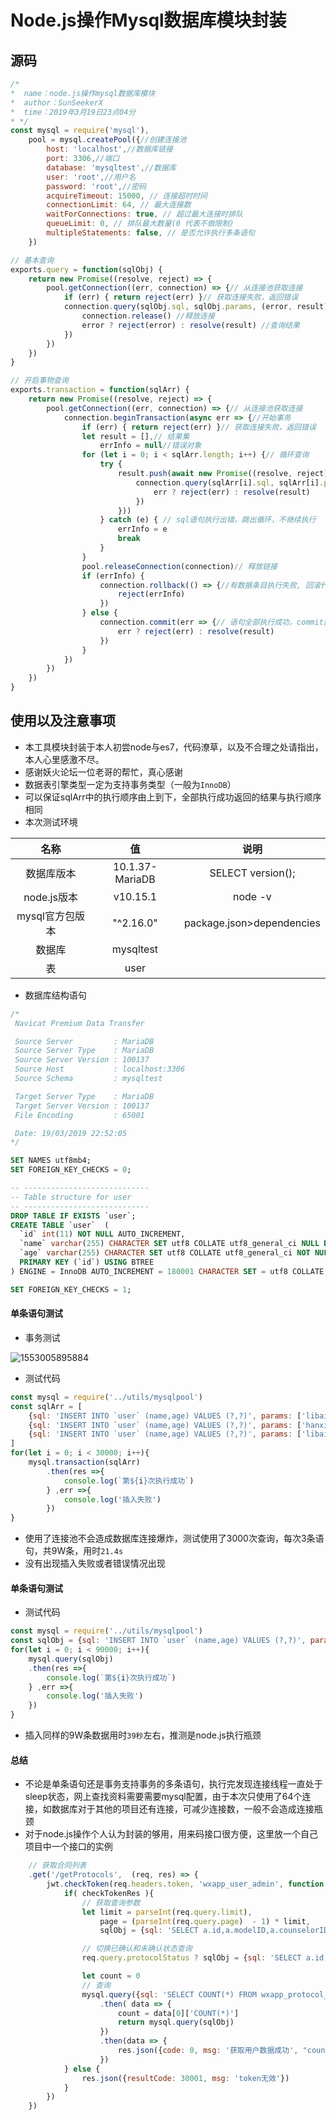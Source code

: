 # Node.js操作Mysql数据库模块封装

## 源码

``` javascript
/*
*  name：node.js操作mysql数据库模块
*  author：SunSeekerX
*  time：2019年3月19日23点04分
* */
const mysql = require('mysql'),
	pool = mysql.createPool({//创建连接池
		host: 'localhost',//数据库链接
		port: 3306,//端口
		database: 'mysqltest',//数据库
		user: 'root',//用户名
		password: 'root',//密码
		acquireTimeout: 15000, // 连接超时时间
		connectionLimit: 64, // 最大连接数
		waitForConnections: true, // 超过最大连接时排队
		queueLimit: 0, // 排队最大数量(0 代表不做限制)
		multipleStatements: false, // 是否允许执行多条语句
	})

// 基本查询
exports.query = function(sqlObj) {
	return new Promise((resolve, reject) => {
		pool.getConnection((err, connection) => {// 从连接池获取连接
			if (err) { return reject(err) }// 获取连接失败，返回错误
			connection.query(sqlObj.sql, sqlObj.params, (error, result) => {
				connection.release() //释放连接
				error ? reject(error) : resolve(result) //查询结果
			})
		})
	})
}

// 开启事物查询
exports.transaction = function(sqlArr) {
	return new Promise((resolve, reject) => {
		pool.getConnection((err, connection) => {// 从连接池获取连接
			connection.beginTransaction(async err => {//开始事务
				if (err) { return reject(err) }// 获取连接失败，返回错误
				let result = [],// 结果集
					errInfo = null//错误对象
				for (let i = 0; i < sqlArr.length; i++) {// 循环查询
					try {
						result.push(await new Promise((resolve, reject) => {//将查询结果放进结果集
							connection.query(sqlArr[i].sql, sqlArr[i].params, (err, result) => {//查询
								err ? reject(err) : resolve(result)
							})
						}))
					} catch (e) { // sql语句执行出错，跳出循环，不继续执行
						errInfo = e
						break
					}
				}
				pool.releaseConnection(connection)// 释放链接
				if (errInfo) {
					connection.rollback(() => {//有数据条目执行失败, 回滚代码
						reject(errInfo)
					})
				} else {
					connection.commit(err => {// 语句全部执行成功，commit提交
						err ? reject(err) : resolve(result)
					})
				}
			})
		})
	})
}

```

## 使用以及注意事项

- 本工具模块封装于本人初尝node与es7，代码潦草，以及不合理之处请指出，本人心里感激不尽。
- 感谢妖火论坛一位老哥的帮忙，真心感谢
- 数据表引擎类型一定为支持事务类型（一般为`InnoDB`）
- 可以保证sqlArr中的执行顺序由上到下，全部执行成功返回的结果与执行顺序相同
- 本次测试环境

|      名称       |       值        |           说明            |
| :-------------: | :-------------: | :-----------------------: |
|   数据库版本    | 10.1.37-MariaDB |     SELECT version();     |
|   node.js版本   |    v10.15.1     |          node -v          |
| mysql官方包版本 |    "^2.16.0"    | package.json>dependencies |
|     数据库      |    mysqltest    |                           |
|       表        |      user       |                           |

- 数据库结构语句

``` sql
/*
 Navicat Premium Data Transfer

 Source Server         : MariaDB
 Source Server Type    : MariaDB
 Source Server Version : 100137
 Source Host           : localhost:3306
 Source Schema         : mysqltest

 Target Server Type    : MariaDB
 Target Server Version : 100137
 File Encoding         : 65001

 Date: 19/03/2019 22:52:05
*/

SET NAMES utf8mb4;
SET FOREIGN_KEY_CHECKS = 0;

-- ----------------------------
-- Table structure for user
-- ----------------------------
DROP TABLE IF EXISTS `user`;
CREATE TABLE `user`  (
  `id` int(11) NOT NULL AUTO_INCREMENT,
  `name` varchar(255) CHARACTER SET utf8 COLLATE utf8_general_ci NULL DEFAULT NULL,
  `age` varchar(255) CHARACTER SET utf8 COLLATE utf8_general_ci NOT NULL,
  PRIMARY KEY (`id`) USING BTREE
) ENGINE = InnoDB AUTO_INCREMENT = 180001 CHARACTER SET = utf8 COLLATE = utf8_general_ci ROW_FORMAT = Compact;

SET FOREIGN_KEY_CHECKS = 1;

```



#### 单条语句测试

- 事务测试

![1553005895884](assets/1553005895884.png)

- 测试代码

``` javascript
const mysql = require('../utils/mysqlpool')
const sqlArr = [
    {sql: 'INSERT INTO `user` (name,age) VALUES (?,?)', params: ['libai', 1]},
    {sql: 'INSERT INTO `user` (name,age) VALUES (?,?)', params: ['hanxin', 2]},
    {sql: 'INSERT INTO `user` (name,age) VALUES (?,?)', params: ['libai', 3]},
]
for(let i = 0; i < 30000; i++){
    mysql.transaction(sqlArr)
        .then(res =>{
            console.log(`第${i}次执行成功`)
        } ,err =>{
            console.log('插入失败')
        })
}
```



- 使用了连接池不会造成数据库连接爆炸，测试使用了3000次查询，每次3条语句，共9W条，用时`21.4s`
- 没有出现插入失败或者错误情况出现

#### 单条语句测试

- 测试代码

``` javascript
const mysql = require('../utils/mysqlpool')
const sqlObj = {sql: 'INSERT INTO `user` (name,age) VALUES (?,?)', params: ['libai', 1]}
for(let i = 0; i < 90000; i++){
    mysql.query(sqlObj)
    .then(res =>{
        console.log(`第${i}次执行成功`)
    } ,err =>{
        console.log('插入失败')
    })
}
```

- 插入同样的9W条数据用时`39秒`左右，推测是node.js执行瓶颈



#### 总结

- 不论是单条语句还是事务支持事务的多条语句，执行完发现连接线程一直处于sleep状态，网上查找资料需要需要mysql配置，由于本次只使用了64个连接，如数据库对于其他的项目还有连接，可减少连接数，一般不会造成连接瓶颈
- 对于node.js操作个人认为封装的够用，用来码接口很方便，这里放一个自己项目中一个接口的实例

``` javascript
    // 获取合同列表
    .get('/getProtocols',  (req, res) => {
        jwt.checkToken(req.headers.token, 'wxapp_user_admin', function (checkTokenRes) {
            if( checkTokenRes ){
                // 获取查询参数
                let limit = parseInt(req.query.limit),
                    page = (parseInt(req.query.page)  - 1) * limit,
                    sqlObj = {sql: 'SELECT a.id,a.modelID,a.counselorID,a.userPhone,a.protocolStatus,a.serverMoney,a.serverTime,a.serverPhoneTimes,b.protocolMdoelName,c.userRelName,c.userIDcard,d.userRelName as counselorName FROM `wxapp_protocol_log` a,`wxapp_protocol_mdoel` b,`wxapp_user_user` c,`wxapp_user_counselor` d WHERE a.modelID = b.id AND a.userPhone = c.userPhone AND a.counselorID = d.id limit ?,?' ,params: [page, limit] }

                // 切换已确认和未确认状态查询
                req.query.protocolStatus ? sqlObj = {sql: 'SELECT a.id,a.modelID,a.counselorID,a.userPhone,a.protocolStatus,a.serverMoney,a.serverTime,a.serverPhoneTimes,b.protocolMdoelName,c.userRelName,c.userIDcard,d.userRelName as counselorName FROM `wxapp_protocol_log` a,`wxapp_protocol_mdoel` b,`wxapp_user_user` c,`wxapp_user_counselor` d WHERE a.modelID = b.id AND a.userPhone = c.userPhone AND a.counselorID = d.id AND a.protocolStatus = ? limit ?,?' ,params: [req.query.protocolStatus, page, limit] } : null

                let count = 0
                // 查询
                mysql.query({sql: 'SELECT COUNT(*) FROM wxapp_protocol_log'})
                    .then( data => {
                        count = data[0]['COUNT(*)']
                        return mysql.query(sqlObj)
                    })
                    .then(data => {
                        res.json({code: 0, msg: '获取用户数据成功', "count": count, data: data})
                    })
            } else {
                res.json({resultCode: 30001, msg: 'token无效'})
            }
        })
    })
```



